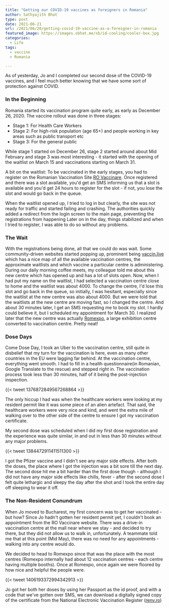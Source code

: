```yaml
---
title: "Getting our COVID-19 vaccines as foreigners in Romania"
author: Sathyajith Bhat
type: post
date: 2021-06-21
url: /2021/06/20/getting-covid-19-vaccine-as-a-foreigner-in-romania
featured_image: https://images.sbhat.me/sb/id-cooling/cooler-box.jpg
categories: 
  - Life
tags:
  - vaccine
  - Romania

---
```


As of yesterday, Jo and I completed our second dose of the COVID-19 vaccines, and I feel much better knowing that we have some sort of protection against COVID. 

### In the Beginning

Romania started its vaccination program quite early, as early as December 26, 2020. The vaccine rollout was done in three stages:

- Stage 1: For Health Care Workers
- Stage 2: For high-risk population (age 65+) and people working in key areas such as public transport etc
- Stage 3: For the general public

While stage 1 started on December 26, stage 2 started around about Mid February and stage 3 was most interesting - it started with the opening of the waitlist on March 15 and vaccinations starting on March 31. 

A bit on the waitlist: To be vaccinated in the early stages, you had to register on the Romanian Vaccination Site [RO Vaccinare](https://programare.vaccinare-covid.gov.ro/auth/login). Once registered and there was a slot available, you'd get an SMS informing us that a slot is available and you'd get 24 hours to register for the slot - if not, you lose the slot and would go back in the queue. 

When the waitlist opened up, I tried to log in but clearly, the site was not ready for traffic and started failing and crashing. The authorities quickly added a redirect from the login screen to the main page, preventing the registrations from happening Later on in the day, things stabilized and when I tried to register, I was able to do so without any problems.

### The Wait

With the registrations being done, all that we could do was wait. Some community-driven websites started popping up, prominent being [vaccin.live](https://vaccin.live/county/BUCURESTI.html) which has a nice map of all the available vaccination centres, the approximate waitlists and which vaccine a particular centre is administering. During our daily morning coffee meets, my colleague told me about this new centre which has opened up and has a lot of slots open. Now, when I had put my name on the waitlist, I had selected a vaccination centre close to home and the waitlist was about 4000. To change the centre, I'd lose this slot and go back in the queue, so initially, I was hesitant, especially since the waitlist at the new centre was also about 4000. But we were told that the waitlists at the new centre are moving fast, so I changed the centre. And about 30 minutes later, I get an SMS requesting me to book my slot. I hardly could believe it, but I scheduled my appointment for March 30. I realized later that the new centre was actually [Romexpo](https://www.google.com/maps/place/Romexpo/@44.4762267,26.0650938,15z/data=!4m2!3m1!1s0x0:0x80ccadadef58f6a0?sa=X&ved=2ahUKEwiRxYreo6nxAhVxs4sKHWVcCJAQ_BIwG3oECFsQBQ), a large exhibition centre converted to vaccination centre. Pretty neat!

### Dose Days

Come Dose Day, I took an Uber to the vaccination centre, still quite in disbelief that my turn for the vaccination is here, even as many other countries in the EU were lagging far behind. At the vaccination centre, everything went smooth. I had to fill in a health questionnaire(in Romanian, Google Translate to the rescue) and stepped right in. The vaccination process took less than 30 minutes, half of it being the post-injection inspection. 


{{< tweet 1376872849567268864 >}}

The only hiccup I had was when the healthcare workers were looking at my resident permit like it was some piece of an alien artefact. That said, the healthcare workers were very nice and kind, and went the extra mile of walking over to the other side of the centre to ensure I got my vaccination certificate. 

My second dose was scheduled when I did my first dose registration and the experience was quite similar, in and out in less than 30 minutes without any major problems.

{{< tweet 1384472911411511300 >}}

I got the Pfizer vaccine and I didn't see any major side effects. After both the doses, the place where I got the injection was a bit sore till the next day. The second dose hit me a bit harder than the first dose though - although I did not have any major side effects like chills, fever - after the second dose I felt quite lethargic and sleepy the day after the shot and I took the entire day off sleeping to wear it off.


### The Non-Resident Conundrum

When Jo moved to Bucharest, my first concern was to get her vaccinated - but how? Since Jo hadn't gotten her resident permit yet, I couldn't book an appointment from the RO Vaccinare website. There was a drive-in vaccination centre at the mall near where we stay - and decided to try there, but they did not allow us to walk in, unfortunately. A teammate told me that at this point (Mid May), there was no need for any appointments - walking into any centre would do.

We decided to head to Romexpo since that was the place with the most centres (Romexpo internally had about 12 vaccination centres - each centre having multiple booths). Once at Romexpo, once again we were floored by how nice and helpful the people were. 

{{< tweet 1406193372994342913 >}}

Jo got her both her doses by using her Passport as the id proof, and with a code that we've gotten over SMS, we can download a digitally signed copy of the certificate from the National Electronic Vaccination Register ([renv.ro](https://adulti.renv.ro/users/login))

